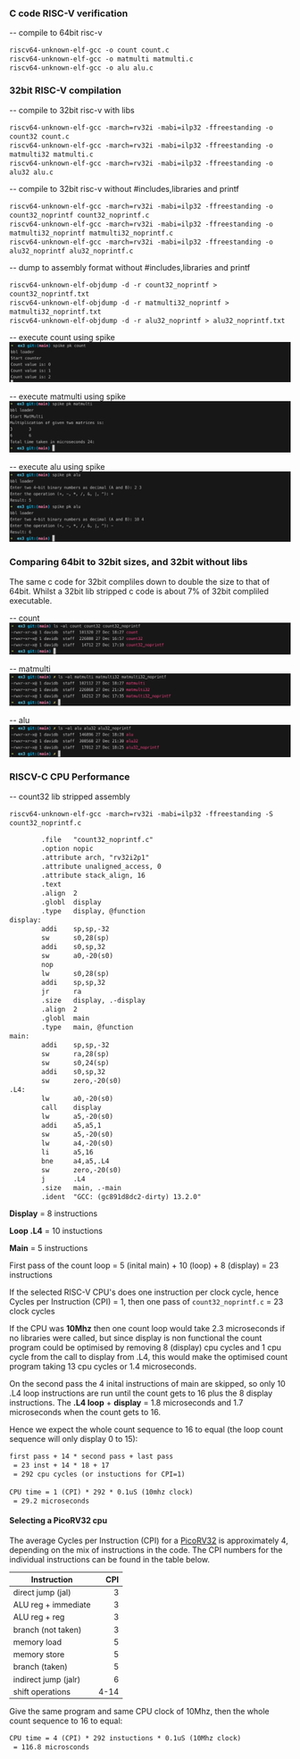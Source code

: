 ### C code RISC-V verification

-- compile to 64bit risc-v
```
riscv64-unknown-elf-gcc -o count count.c
riscv64-unknown-elf-gcc -o matmulti matmulti.c
riscv64-unknown-elf-gcc -o alu alu.c
```
### 32bit RISC-V compilation

-- compile to 32bit risc-v with libs
```
riscv64-unknown-elf-gcc -march=rv32i -mabi=ilp32 -ffreestanding -o count32 count.c
riscv64-unknown-elf-gcc -march=rv32i -mabi=ilp32 -ffreestanding -o matmulti32 matmulti.c
riscv64-unknown-elf-gcc -march=rv32i -mabi=ilp32 -ffreestanding -o alu32 alu.c
```

-- compile to 32bit risc-v without #includes,libraries and printf
```
riscv64-unknown-elf-gcc -march=rv32i -mabi=ilp32 -ffreestanding -o count32_noprintf count32_noprintf.c
riscv64-unknown-elf-gcc -march=rv32i -mabi=ilp32 -ffreestanding -o matmulti32_noprintf matmulti32_noprintf.c
riscv64-unknown-elf-gcc -march=rv32i -mabi=ilp32 -ffreestanding -o alu32_noprintf alu32_noprintf.c
```

-- dump to assembly format without #includes,libraries and printf
```
riscv64-unknown-elf-objdump -d -r count32_noprintf > count32_noprintf.txt
riscv64-unknown-elf-objdump -d -r matmulti32_noprintf > matmulti32_noprintf.txt
riscv64-unknown-elf-objdump -d -r alu32_noprintf > alu32_noprintf.txt
```

-- execute count using spike
![image](../images/count_spike.png)

-- execute matmulti using spike
![image](../images/matmulti_spike.png)

-- execute alu using spike
![image](../images/alu_spike.png)

### Comparing 64bit to 32bit sizes, and 32bit without libs

The same c code for 32bit compliles down to double the size to that of 64bit. Whilst a 32bit lib stripped c code is about 7% of 32bit compliled executable.  

-- count
![image](../images/count_size.png)

-- matmulti
![image](../images/matmulti_size.png)

-- alu
![image](../images/alu_size.png)

### RISCV-C CPU Performance

-- count32 lib stripped assembly
```
riscv64-unknown-elf-gcc -march=rv32i -mabi=ilp32 -ffreestanding -S count32_noprintf.c
```

``` assembly
        .file   "count32_noprintf.c"
        .option nopic
        .attribute arch, "rv32i2p1"
        .attribute unaligned_access, 0
        .attribute stack_align, 16
        .text
        .align  2
        .globl  display
        .type   display, @function
display:
        addi    sp,sp,-32
        sw      s0,28(sp)
        addi    s0,sp,32
        sw      a0,-20(s0)
        nop
        lw      s0,28(sp)
        addi    sp,sp,32
        jr      ra
        .size   display, .-display
        .align  2
        .globl  main
        .type   main, @function
main:
        addi    sp,sp,-32
        sw      ra,28(sp)
        sw      s0,24(sp)
        addi    s0,sp,32
        sw      zero,-20(s0)
.L4:
        lw      a0,-20(s0)
        call    display
        lw      a5,-20(s0)
        addi    a5,a5,1
        sw      a5,-20(s0)
        lw      a4,-20(s0)
        li      a5,16
        bne     a4,a5,.L4
        sw      zero,-20(s0)
        j       .L4
        .size   main, .-main
        .ident  "GCC: (gc891d8dc2-dirty) 13.2.0"
``` 

**Display** = 8 instructions

**Loop .L4** = 10 instuctions

**Main** = 5 instructions

First pass of the count loop = 5 (inital main) + 10 (loop) + 8 (display) = 23 instructions

If the selected RISC-V CPU's does one instruction per clock cycle, hence Cycles per Instruction (CPI) = 1, then one pass of `count32_noprintf.c` = 23 clock cycles

If the CPU was **10Mhz** then one count loop would take 2.3 microseconds if no libraries were called, but since display is non functional the count program could be optimised by removing 8 (display) cpu cycles and 1 cpu cycle from the call to display from .L4, this would make the optimised count program taking 13 cpu cycles or 1.4 microseconds.

On the second pass the 4 inital instructions of main are skipped, so only 10 .L4 loop instructions are run until the count gets to 16  plus the 8 display instructions. The **.L4 loop** + **display** = 1.8 microseconds and 1.7 microseconds when the count gets to 16. 

Hence we expect the whole count sequence to 16 to equal (the loop count sequence will only display 0 to 15):
```
first pass + 14 * second pass + last pass
 = 23 inst + 14 * 18 + 17
 = 292 cpu cycles (or instuctions for CPI=1)

CPU time = 1 (CPI) * 292 * 0.1uS (10mhz clock)
 = 29.2 microseconds
```

#### Selecting a PicoRV32 cpu

The average Cycles per Instruction (CPI) for a [PicoRV32](https://github.com/YosysHQ/picorv32) is approximately 4, depending on the mix of instructions in the code. 
The CPI numbers for the individual instructions can be found in the table below. 

| Instruction          |  CPI |
| ---------------------| ----:|
| direct jump (jal)    |    3 |
| ALU reg + immediate  |    3 |
| ALU reg + reg        |    3 |
| branch (not taken)   |    3 |
| memory load          |    5 |
| memory store         |    5 |
| branch (taken)       |    5 |
| indirect jump (jalr) |    6 |
| shift operations     | 4-14 |

Give the same program and same CPU clock of 10Mhz, then the whole count sequence to 16 to equal:
```
CPU time = 4 (CPI) * 292 instuctions * 0.1uS (10Mhz clock)
 = 116.8 microsconds
```
